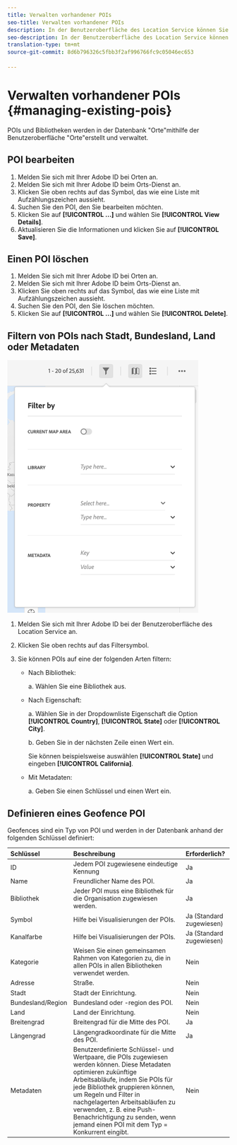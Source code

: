 ```yaml
---
title: Verwalten vorhandener POIs
seo-title: Verwalten vorhandener POIs
description: In der Benutzeroberfläche des Location Service können Sie vorhandene POIs bearbeiten, löschen oder filtern.
seo-description: In der Benutzeroberfläche des Location Service können Sie vorhandene POIs bearbeiten, löschen oder filtern.
translation-type: tm+mt
source-git-commit: 8d6b796326c5fbb3f2af996766fc9c05046ec653

---
```



# Verwalten vorhandener POIs {#managing-existing-pois}

POIs und Bibliotheken werden in der Datenbank "Orte"mithilfe der Benutzeroberfläche "Orte"erstellt und verwaltet.

## POI bearbeiten

1. Melden Sie sich mit Ihrer Adobe ID bei Orten an.
1. Melden Sie sich mit Ihrer Adobe ID beim Orts-Dienst an.
1. Klicken Sie oben rechts auf das Symbol, das wie eine Liste mit Aufzählungszeichen aussieht.
1. Suchen Sie den POI, den Sie bearbeiten möchten.
1. Klicken Sie auf **[!UICONTROL ...]** und wählen Sie **[!UICONTROL View Details]**.
1. Aktualisieren Sie die Informationen und klicken Sie auf **[!UICONTROL Save]**.

## Einen POI löschen

1. Melden Sie sich mit Ihrer Adobe ID bei Orten an.
1. Melden Sie sich mit Ihrer Adobe ID beim Orts-Dienst an.
1. Klicken Sie oben rechts auf das Symbol, das wie eine Liste mit Aufzählungszeichen aussieht.
1. Suchen Sie den POI, den Sie löschen möchten.
1. Klicken Sie auf **[!UICONTROL ...]** und wählen Sie **[!UICONTROL Delete]**.

## Filtern von POIs nach Stadt, Bundesland, Land oder Metadaten

![POI filtern](/help/assets/filter_poi.png)

1. Melden Sie sich mit Ihrer Adobe ID bei der Benutzeroberfläche des Location Service an.
1. Klicken Sie oben rechts auf das Filtersymbol.
1. Sie können POIs auf eine der folgenden Arten filtern:

   * Nach Bibliothek:

      a. Wählen Sie eine Bibliothek aus.

   * Nach Eigenschaft:

      a. Wählen Sie in der Dropdownliste Eigenschaft die Option **[!UICONTROL Country]**, **[!UICONTROL State]** oder **[!UICONTROL City]**.

      b. Geben Sie in der nächsten Zeile einen Wert ein.

      Sie können beispielsweise auswählen **[!UICONTROL State]** und eingeben **[!UICONTROL California]**.

   * Mit Metadaten:

      a. Geben Sie einen Schlüssel und einen Wert ein.

## Definieren eines Geofence POI

Geofences sind ein Typ von POI und werden in der Datenbank anhand der folgenden Schlüssel definiert:

| Schlüssel | Beschreibung | Erforderlich? |
| :--- | :--- | :--- |
| ID | Jedem POI zugewiesene eindeutige Kennung | Ja |
| Name | Freundlicher Name des POI. | Ja |
| Bibliothek | Jeder POI muss eine Bibliothek für die Organisation zugewiesen werden. | Ja |
| Symbol | Hilfe bei Visualisierungen der POIs. | Ja (Standard zugewiesen) |
| Kanalfarbe | Hilfe bei Visualisierungen der POIs. | Ja (Standard zugewiesen) |
| Kategorie | Weisen Sie einen gemeinsamen Rahmen von Kategorien zu, die in allen POIs in allen Bibliotheken verwendet werden. | Nein |
| Adresse | Straße. | Nein |
| Stadt | Stadt der Einrichtung. | Nein |
| Bundesland/Region | Bundesland oder -region des POI. | Nein |
| Land | Land der Einrichtung. | Nein |
| Breitengrad | Breitengrad für die Mitte des POI. | Ja |
| Längengrad | Längengradkoordinate für die Mitte des POI. | Ja |
| Metadaten | Benutzerdefinierte Schlüssel- und Wertpaare, die POIs zugewiesen werden können. Diese Metadaten optimieren zukünftige Arbeitsabläufe, indem Sie POIs für jede Bibliothek gruppieren können, um Regeln und Filter in nachgelagerten Arbeitsabläufen zu verwenden, z. B. eine Push-Benachrichtigung zu senden, wenn jemand einen POI mit dem Typ = Konkurrent eingibt. | Nein |
